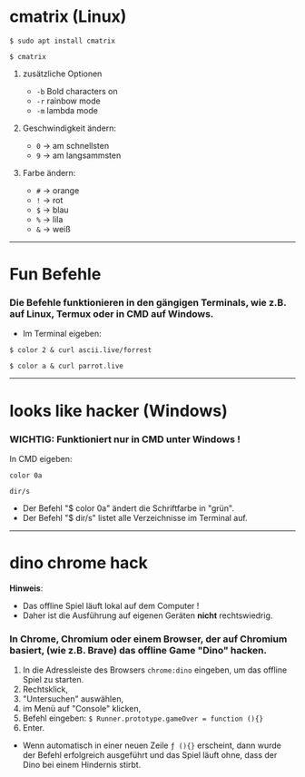 # cmatrix (Linux)

```
$ sudo apt install cmatrix
```
```
$ cmatrix
```

1. zusätzliche Optionen
   - `-b` Bold characters on
   - `-r` rainbow mode
   - `-m` lambda mode


2. Geschwindigkeit ändern:
   - `0` -> am schnellsten
   - `9` -> am langsammsten


3. Farbe ändern:
   - `#` -> orange
   - `!` -> rot
   - `$` -> blau
   - `%` -> lila
   - `&` -> weiß


---------------------------------------------------------------------------


# Fun Befehle

### Die Befehle funktionieren in den gängigen Terminals, wie z.B. auf Linux, Termux oder in CMD auf Windows.

- Im Terminal eigeben:

```
$ color 2 & curl ascii.live/forrest
```

```
$ color a & curl parrot.live
```

---------------------------------------------------------------------------


# looks like hacker (Windows)


### WICHTIG: Funktioniert nur in CMD unter Windows !

In CMD eigeben:

```
color 0a
```
```
dir/s
```

- Der Befehl "$ color 0a" ändert die Schriftfarbe in "grün".
- Der Befehl "$ dir/s" listet alle Verzeichnisse im Terminal auf.


---------------------------------------------------------------------------


# dino chrome hack

__Hinweis__:
  - Das offline Spiel läuft lokal auf dem Computer !
  - Daher ist die Ausführung auf eigenen Geräten __nicht__ rechtswiedrig.


### In Chrome, Chromium oder einem Browser, der auf Chromium basiert, (wie z.B. Brave) das __offline Game__ "Dino" hacken.


1. In die Adressleiste des Browsers `chrome:dino` eingeben, um das offline Spiel zu starten.
2. Rechtsklick,
3. "Untersuchen" auswählen,
4. im Menü auf "Console" klicken,
5. Befehl eingeben: 
```$ Runner.prototype.gameOver = function (){}```
6. Enter.


- Wenn automatisch in einer neuen Zeile `ƒ (){}` erscheint, dann wurde der Befehl erfolgreich ausgeführt und 
das Spiel läuft ohne, dass der Dino bei einem Hindernis stirbt.
